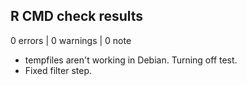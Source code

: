 ## R CMD check results

0 errors | 0 warnings | 0 note

- tempfiles aren't working in Debian. Turning off test.
- Fixed filter step. 

